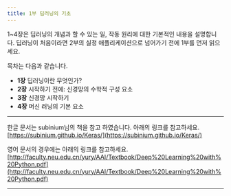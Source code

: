 ```yaml
---
title: 1부 딥러닝의 기초
---
```


1~4장은 딥러닝의 개념과 할 수 있는 일, 작동 원리에 대한 기본적인 내용을 설명합니다.
딥러닝이 처음이라면 2부의 실정 애플리케이션으로 넘어가기 전에 1부를 먼저 읽으세요.

목차는 다음과 같습니다.

- **1장** 딥러닝이란 무엇인가?
- **2장** 시작하기 전에: 신경망의 수학적 구성 요소
- **3장** 신경망 시작하기
- **4장** 머신 러닝의 기본 요소

---

한글 문서는 subinium님의 책을 참고 하였습니다.
아래의 링크를 참고하세요.  
[https://subinium.github.io/Keras/](https://subinium.github.io/Keras/)

영어 문서의 경우에는 아래의 링크를 참고하세요.
[http://faculty.neu.edu.cn/yury/AAI/Textbook/Deep%20Learning%20with%20Python.pdf](http://faculty.neu.edu.cn/yury/AAI/Textbook/Deep%20Learning%20with%20Python.pdf)

---

